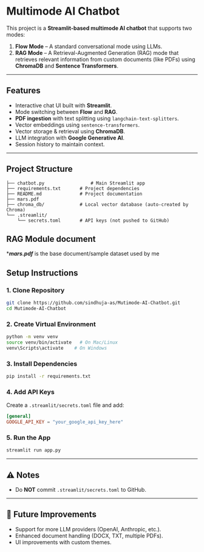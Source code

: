 # Multimode AI Chatbot

This project is a **Streamlit-based multimode AI chatbot** that supports two modes:
1. **Flow Mode** – A standard conversational mode using LLMs.
2. **RAG Mode** – A Retrieval-Augmented Generation (RAG) mode that retrieves relevant information from custom documents (like PDFs) using **ChromaDB** and **Sentence Transformers**.

---

## Features
- Interactive chat UI built with **Streamlit**.
- Mode switching between **Flow** and **RAG**.
- **PDF ingestion** with text splitting using `langchain-text-splitters`.
- Vector embeddings using `sentence-transformers`.
- Vector storage & retrieval using **ChromaDB**.
- LLM integration with **Google Generative AI**.
- Session history to maintain context.

---

## Project Structure
```
├── chatbot.py                 # Main Streamlit app
├── requirements.txt       # Project dependencies
├── README.md              # Project documentation
├── mars.pdf
├── chroma_db/             # Local vector database (auto-created by Chroma)
└── .streamlit/
    └── secrets.toml       # API keys (not pushed to GitHub)
```
## RAG Module document
****mars.pdf*** is the base document/sample dataset used by me

## Setup Instructions

### 1. Clone Repository
```bash
git clone https://github.com/sindhuja-as/Mutimode-AI-Chatbot.git
cd Mutimode-AI-Chatbot
```

### 2. Create Virtual Environment
```bash
python -m venv venv
source venv/bin/activate   # On Mac/Linux
venv\Scripts\activate    # On Windows
```

### 3. Install Dependencies
```bash
pip install -r requirements.txt
```

### 4. Add API Keys
Create a `.streamlit/secrets.toml` file and add:
```toml
[general]
GOOGLE_API_KEY = "your_google_api_key_here"
```

### 5. Run the App
```bash
streamlit run app.py
```

---

## ⚠️ Notes
- Do **NOT** commit `.streamlit/secrets.toml` to GitHub.
---

## 📌 Future Improvements
- Support for more LLM providers (OpenAI, Anthropic, etc.).
- Enhanced document handling (DOCX, TXT, multiple PDFs).
- UI improvements with custom themes.
